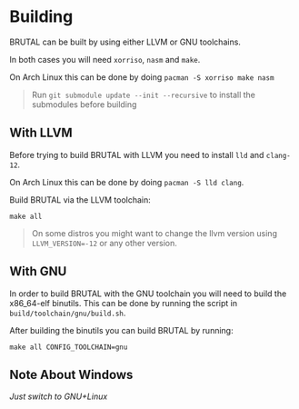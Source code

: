 # Building

BRUTAL can be built by using either LLVM or GNU toolchains.

In both cases you will need `xorriso`, `nasm` and `make`.

On Arch Linux this can be done by doing `pacman -S xorriso make nasm`

> Run `git submodule update --init --recursive` to install the submodules before building

## With LLVM

Before trying to build BRUTAL with LLVM you need to install `lld` and `clang-12`.

On Arch Linux this can be done by doing `pacman -S lld clang`.

Build BRUTAL via the LLVM toolchain:

`make all`

> On some distros you might want to change the llvm version using `LLVM_VERSION=-12` or any other version.

## With GNU

In order to build BRUTAL with the GNU toolchain you will need to build the x86_64-elf binutils. This can be done by running the script in `build/toolchain/gnu/build.sh`.

After building the binutils you can build BRUTAL by running:

`make all CONFIG_TOOLCHAIN=gnu`

## Note About Windows

*Just switch to GNU+Linux*
